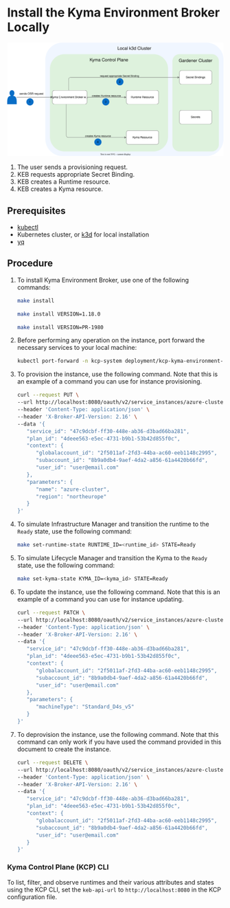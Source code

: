 # Install the Kyma Environment Broker Locally

![Local KEB architecture](../assets/local-keb-arch.drawio.svg)

1. The user sends a provisioning request.
2. KEB requests appropriate Secret Binding.
3. KEB creates a Runtime resource.
4. KEB creates a Kyma resource.

## Prerequisites

* [kubectl](https://kubernetes.io/docs/tasks/tools/install-kubectl/)
* Kubernetes cluster, or [k3d](https://k3d.io) for local installation
* [yq](https://github.com/mikefarah/yq)

## Procedure

1. To install Kyma Environment Broker, use one of the following commands:

    ```bash
    make install
    ```

    ```bash
    make install VERSION=1.18.0
    ```

    ```bash
    make install VERSION=PR-1980
    ```
   
2. Before performing any operation on the instance, port forward the necessary services to your local machine:

   ```bash
   kubectl port-forward -n kcp-system deployment/kcp-kyma-environment-broker 8080:8080 5432:5432
   ```

3. To provision the instance, use the following command. Note that this is an example of a command you can use for instance provisioning.

   ```bash
   curl --request PUT \
   --url http://localhost:8080/oauth/v2/service_instances/azure-cluster \
   --header 'Content-Type: application/json' \
   --header 'X-Broker-API-Version: 2.16' \
   --data '{
      "service_id": "47c9dcbf-ff30-448e-ab36-d3bad66ba281",
      "plan_id": "4deee563-e5ec-4731-b9b1-53b42d855f0c",
      "context": {
         "globalaccount_id": "2f5011af-2fd3-44ba-ac60-eeb1148c2995",
         "subaccount_id": "8b9a0db4-9aef-4da2-a856-61a4420b66fd",
         "user_id": "user@email.com"
      },
      "parameters": {
         "name": "azure-cluster",
         "region": "northeurope"
      }
   }'
   ```

4. To simulate Infrastructure Manager and transition the runtime to the `Ready` state, use the following command:

   ```bash
   make set-runtime-state RUNTIME_ID=<runtime_id> STATE=Ready
   ```

5. To simulate Lifecycle Manager and transition the Kyma to the `Ready` state, use the following command:

   ```bash
   make set-kyma-state KYMA_ID=<kyma_id> STATE=Ready
   ```

6. To update the instance, use the following command. Note that this is an example of a command you can use for instance updating.

   ```bash
   curl --request PATCH \
   --url http://localhost:8080/oauth/v2/service_instances/azure-cluster?accepts_incomplete=true \
   --header 'Content-Type: application/json' \
   --header 'X-Broker-API-Version: 2.16' \
   --data '{
      "service_id": "47c9dcbf-ff30-448e-ab36-d3bad66ba281",
      "plan_id": "4deee563-e5ec-4731-b9b1-53b42d855f0c",
      "context": {
         "globalaccount_id": "2f5011af-2fd3-44ba-ac60-eeb1148c2995",
         "subaccount_id": "8b9a0db4-9aef-4da2-a856-61a4420b66fd",
         "user_id": "user@email.com"
      },
      "parameters": {
         "machineType": "Standard_D4s_v5"
      }
   }'
   ```

7. To deprovision the instance, use the following command. Note that this command can only work if you have used the command provided in this document to create the instance.

   ```bash
   curl --request DELETE \
   --url http://localhost:8080/oauth/v2/service_instances/azure-cluster?accepts_incomplete=true&service_id=47c9dcbf-ff30-448e-ab36-d3bad66ba281&plan_id=4deee563-e5ec-4731-b9b1-53b42d855f0c \
   --header 'Content-Type: application/json' \
   --header 'X-Broker-API-Version: 2.16' \
   --data '{
      "service_id": "47c9dcbf-ff30-448e-ab36-d3bad66ba281",
      "plan_id": "4deee563-e5ec-4731-b9b1-53b42d855f0c",
      "context": {
         "globalaccount_id": "2f5011af-2fd3-44ba-ac60-eeb1148c2995",
         "subaccount_id": "8b9a0db4-9aef-4da2-a856-61a4420b66fd",
         "user_id": "user@email.com"
      }
   }'
   ```

### Kyma Control Plane (KCP) CLI

To list, filter, and observe runtimes and their various attributes and states using the KCP CLI, set the `keb-api-url` to `http://localhost:8080` in the KCP configuration file.
